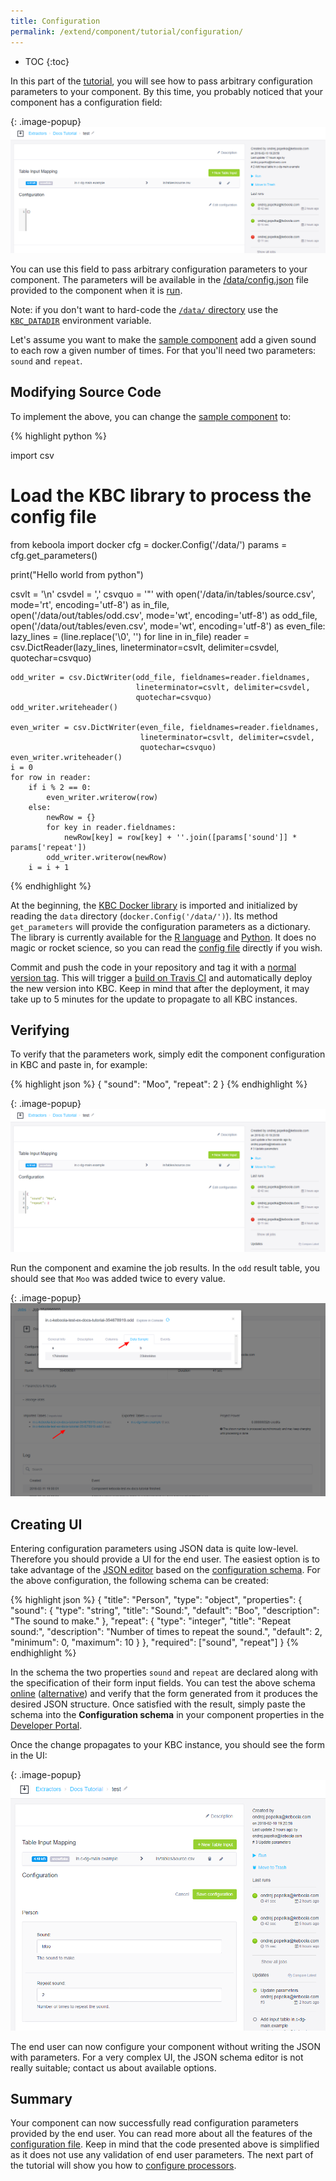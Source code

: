 ```yaml
---
title: Configuration
permalink: /extend/component/tutorial/configuration/
---
```


* TOC
{:toc}

In this part of the [tutorial](/extend/component/tutorial/), you will see how to pass
arbitrary configuration parameters to your component. By this time, you probably noticed
that your component has a configuration field:

{: .image-popup}
![Screenshot -- Configuration Empty](/extend/component/tutorial/configuration-1.png)

You can use this field to pass arbitrary configuration parameters to your component.
The parameters will be available in the [/data/config.json](/extend/common-interface/config-file/) file provided to the
component when it is [run](/extend/docker-runner/).

Note: if you don't want to hard-code the [`/data/` directory](/extend/common-interface/folders/#root-folder-data) use the [`KBC_DATADIR`](/extend/common-interface/environment/#environment-variables) environment variable.

Let's assume you want to make the [sample component](/extend/component/tutorial/output-mapping/)
add a given sound to each row a given number of times. For that you'll need two parameters: `sound` and `repeat`.

## Modifying Source Code
To implement the above, you can change the [sample component](/extend/component/tutorial/output-mapping/) to:

{% highlight python %}

import csv
# Load the KBC library to process the config file
from keboola import docker
cfg = docker.Config('/data/')
params = cfg.get_parameters()

print("Hello world from python")

csvlt = '\n'
csvdel = ','
csvquo = '"'
with open('/data/in/tables/source.csv', mode='rt', encoding='utf-8') as in_file, \
        open('/data/out/tables/odd.csv', mode='wt', encoding='utf-8') as odd_file, \
        open('/data/out/tables/even.csv', mode='wt', encoding='utf-8') as even_file:
    lazy_lines = (line.replace('\0', '') for line in in_file)
    reader = csv.DictReader(lazy_lines, lineterminator=csvlt, delimiter=csvdel,
                            quotechar=csvquo)

    odd_writer = csv.DictWriter(odd_file, fieldnames=reader.fieldnames,
                                lineterminator=csvlt, delimiter=csvdel,
                                quotechar=csvquo)
    odd_writer.writeheader()

    even_writer = csv.DictWriter(even_file, fieldnames=reader.fieldnames,
                                 lineterminator=csvlt, delimiter=csvdel,
                                 quotechar=csvquo)
    even_writer.writeheader()
    i = 0
    for row in reader:
        if i % 2 == 0:
            even_writer.writerow(row)
        else:
            newRow = {}
            for key in reader.fieldnames:
                newRow[key] = row[key] + ''.join([params['sound']] * params['repeat'])
            odd_writer.writerow(newRow)
        i = i + 1

{% endhighlight %}

At the beginning, the [KBC Docker library](https://github.com/keboola/python-docker-application) is imported and
initialized by reading the `data` directory (`docker.Config('/data/')`). Its method `get_parameters` will provide the
configuration parameters as a dictionary. The library is currently available for the [R language](https://github.com/keboola/r-docker-application) and
[Python](https://github.com/keboola/python-docker-application). It does no magic or rocket science, so you can
read the [config file](/extend/common-interface/config-file/) directly if you wish.

Commit and push the code in your repository and tag it with a [normal version tag](https://semver.org/#spec-item-2).
This will trigger a [build on Travis CI](https://docs.travis-ci.com/) and automatically
deploy the new version into KBC. Keep in mind that after the deployment, it may take up to 5 minutes for the update to propagate to all KBC instances.

## Verifying
To verify that the parameters work, simply edit the component configuration in KBC and paste in, for example:

{% highlight json %}
{
    "sound": "Moo",
    "repeat": 2
}
{% endhighlight %}

{: .image-popup}
![Screenshot -- Configuration Filled](/extend/component/tutorial/configuration-2.png)

Run the component and examine the job results. In the `odd` result table, you should see that `Moo` was added twice to every value.

{: .image-popup}
![Screenshot -- Table Results](/extend/component/tutorial/configuration-3.png)

## Creating UI
Entering configuration parameters using JSON data is quite low-level. Therefore you should
provide a UI for the end user. The easiest option is to take advantage of the
[JSON editor](https://github.com/jdorn/json-editor) based on the
[configuration schema](/extend/component/ui-options/configuration-schema/). For the above
configuration, the following schema can be created:

{% highlight json %}
{
    "title": "Person",
    "type": "object",
    "properties": {
        "sound": {
            "type": "string",
            "title": "Sound:",
            "default": "Boo",
            "description": "The sound to make."
        },
        "repeat": {
            "type": "integer",
            "title": "Repeat sound:",
            "description": "Number of times to repeat the sound.",
            "default": 2,
            "minimum": 0,
            "maximum": 10
        }
    },
    "required": ["sound", "repeat"]
}
{% endhighlight %}

In the schema the two properties `sound` and `repeat` are declared along with the specification
of their form input fields.
You can test the above schema [online](http://jeremydorn.com/json-editor/) ([alternative](https://mozilla-services.github.io/react-jsonschema-form/)) and verify that the
form generated from it produces the desired JSON structure. Once satisfied with the result,
simply paste the schema into the **Configuration schema** in your component properties in the
[Developer Portal](https://components.keboola.com/).

Once the change propagates to your KBC instance, you should see the form in the UI:

{: .image-popup}
![Screenshot -- Configuration Form](/extend/component/tutorial/configuration-4.png)

The end user can now configure your component without writing the JSON with parameters. For a very complex UI, the
JSON schema editor is not really suitable; contact us about available options.

## Summary
Your component can now successfully read configuration parameters provided by the end user. You can read more about all the features of the
[configuration file](/extend/common-interface/config-file/).
Keep in mind that the code presented above is simplified as it does not use any validation of
end user parameters. The next part of the tutorial will show you
how to [configure processors](/extend/component/tutorial/processors/).
